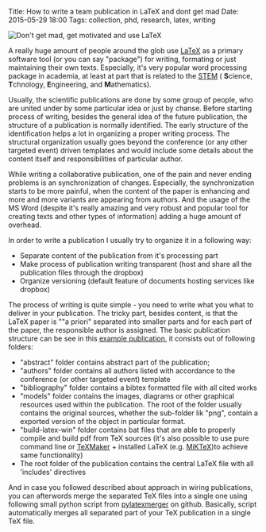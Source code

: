 Title: How to write a team publication in LaTeX and dont get mad
Date: 2015-05-29 18:00
Tags: collection, phd, research, latex, writing

![Don't get mad, get motivated and use LaTeX]({filename}../images/random/dont-get-mad-use-latex.png)

A really huge amount of people around the glob use [LaTeX](http://www.latex-project.org/) as a primary software tool (or you can say "package") for writing, formating or just maintaining their own texts. Especially, it's very popular word processing package in academia, at least at part that is related to the [STEM](http://en.wikipedia.org/wiki/STEM_fields) ( **S**cience, **T**chnology, **E**ngineering, and **M**athematics).

Usually, the scientific publications are done by some group of people, who are united under by some particular idea or just by chanse. Before starting process of writing, besides the general idea of the future publication, the structure of a publication is normally identified. The early structure of the identification helps a lot in organizing a proper writing process. The structural organization usually goes beyond the conference (or any other targeted event) driven templates and would include some details about the content itself and responsibilities of particular author.

While writing a collaborative publication, one of the pain and never ending problems is an synchronization of changes. Especially, the synchronization starts to be more painful, when the content of the paper is enhancing and more and more variants are appearing from authors. And the usage of the MS Word (despite it's really amazing and very robust and popular tool for creating texts and other types of information) adding a huge amount of overhead.

In order to write a publication I usually try to organize it in a following way:

* Separate content of the publication from it's processing part
* Make process of publication writing transparent (host and share all the publication files through the dropbox)
* Organize versioning (default feature of documents hosting services like dropbox)

The process of writing is quite simple - you need to write what you what to deliver in your publication. The tricky part, besides content, is that the LaTeX paper is ""a priori" separated into smaller parts and for each part of the paper, the responsible author is assigned. The basic publication structure can be see in this [example publication](https://github.com/vdmitriyev/pylatexmerger/tree/master/sample-paper), it consists out of following folders:

* "abstract" folder contains abstract part of the publication;
* "authors" folder contains all authors listed with accordance to the conference (or other targeted event) template
* "bibliography" folder contains a bibtex formatted file with all cited works
* "models" folder contains the images, diagrams or other graphical resources used within the publication. The root of the folder usually contains the original sources, whether the sub-folder lik "png", contain a exported version of the object in particular format.
* "build-latex-win" folder contains bat files that are able to properly compile and build pdf from TeX sources (it's also possible to use pure command line or [TeXMaker](http://www.xm1math.net/texmaker/) + installed LaTeX (e.g. [MiKTeX](http://miktex.org/))to achieve same functionality)
* The root folder of the publication contains the central LaTeX file with all 'includes' directives

And in case you followed described about approach in wiring publications, you can afterwords merge the separated TeX files into a single one using following small python script from [pylatexmerger](https://github.com/vdmitriyev/pylatexmerger) on github. Basically, script automatically merges all separated part of your TeX publication in a single TeX file.
